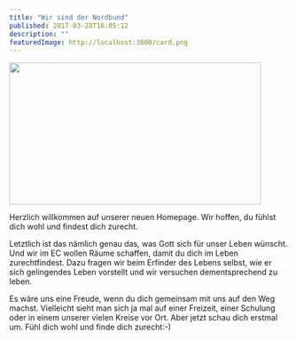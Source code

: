 ```yaml
---
title: "Wir sind der Nordbund"
published: 2017-03-28T16:05:12
description: ""
featuredImage: http://localhost:3000/card.png
---
```

<p><img data-attachment-id="665" data-permalink="https://www.ec-nordbund.de/wir-sind-der-nordbund/wir-sind-der-nordbund/" data-orig-file="https://www.ec-nordbund.de/wp-content/uploads/Wir-sind-der-Nordbund.png" data-orig-size="1189,670" data-comments-opened="1" data-image-meta="{&quot;aperture&quot;:&quot;0&quot;,&quot;credit&quot;:&quot;&quot;,&quot;camera&quot;:&quot;&quot;,&quot;caption&quot;:&quot;&quot;,&quot;created_timestamp&quot;:&quot;0&quot;,&quot;copyright&quot;:&quot;&quot;,&quot;focal_length&quot;:&quot;0&quot;,&quot;iso&quot;:&quot;0&quot;,&quot;shutter_speed&quot;:&quot;0&quot;,&quot;title&quot;:&quot;&quot;,&quot;orientation&quot;:&quot;0&quot;}" data-image-title="Wir sind der Nordbund" data-image-description="" data-medium-file="https://www.ec-nordbund.de/wp-content/uploads/Wir-sind-der-Nordbund-300x169.png" data-large-file="https://www.ec-nordbund.de/wp-content/uploads/Wir-sind-der-Nordbund-1024x577.png" class="wp-image-665 alignright" src="https://www.ec-nordbund.de/wp-content/uploads/Wir-sind-der-Nordbund-1024x577.png" alt="" width="454" height="256" srcset="https://www.ec-nordbund.de/wp-content/uploads/Wir-sind-der-Nordbund-1024x577.png 1024w, https://www.ec-nordbund.de/wp-content/uploads/Wir-sind-der-Nordbund-300x169.png 300w, https://www.ec-nordbund.de/wp-content/uploads/Wir-sind-der-Nordbund-768x433.png 768w, https://www.ec-nordbund.de/wp-content/uploads/Wir-sind-der-Nordbund.png 1189w" sizes="(max-width: 454px) 100vw, 454px" /></p>
<p>Herzlich willkommen auf unserer neuen Homepage. Wir hoffen, du fühlst dich wohl und findest dich zurecht.</p>
<p>Letztlich ist das nämlich genau das, was Gott sich für unser Leben wünscht. Und wir im EC wollen Räume schaffen, damit du dich im Leben zurechtfindest. Dazu fragen wir beim Erfinder des Lebens selbst, wie er sich gelingendes Leben vorstellt und wir versuchen dementsprechend zu leben.</p>
<p>Es wäre uns eine Freude, wenn du dich gemeinsam mit uns auf den Weg machst. Vielleicht sieht man sich ja mal auf einer Freizeit, einer Schulung oder in einem unserer vielen Kreise vor Ort. Aber jetzt schau dich erstmal um. Fühl dich wohl und finde dich zurecht:-)</p>
